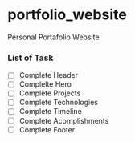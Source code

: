 # portfolio_website

Personal Portafolio Website

### List of Task

-   [ ] Complete Header
-   [ ] Complelte Hero
-   [ ] Complete Projects
-   [ ] Complete Technologies
-   [ ] Complete Timeline
-   [ ] Complete Acomplishments
-   [ ] Complete Footer
